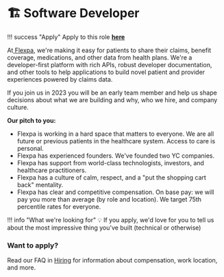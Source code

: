# 🏗 Software Developer

!!! success "Apply"
    Apply to this role [**here**](https://flexpa.applytojobs.ca/)


At[ Flexpa](https://sandbox.flexpa.com), we're making it easy for patients to share their claims, benefit coverage, medications, and other data from health plans. We're a developer-first platform with rich APIs, robust developer documentation, and other tools to help applications to build novel patient and provider experiences powered by claims data.

If you join us in 2023 you will be an early team member and help us shape decisions about what we are building and why, who we hire, and company culture.

**Our pitch to you:**

* Flexpa is working in a hard space that matters to everyone. We are all future or previous patients in the healthcare system. Access to care is personal.
* Flexpa has experienced founders. We've founded two YC companies.
* Flexpa has support from world-class technologists, investors, and healthcare practitioners.
* Flexpa has a culture of calm, respect, and a "put the shopping cart back" mentality.
* Flexpa has clear and competitive compensation. On base pay: we will pay you more than average (by role and location). We target 75th percentile rates for everyone.

!!! info "What we're looking for"
    💡 If you apply, we'd love for you to tell us about the most impressive thing you've built (technical or otherwise)

### Want to apply?

Read our FAQ in [Hiring](./hiring.md) for information about compensation, work location, and more.
